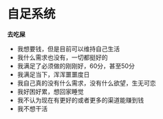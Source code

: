 # 自足系统



**去吃屎**

* 我想要钱，但是目前可以维持自己生活
* 我什么需求也没有，一切都挺好的
* 我满足了必须做的刚刚好，60分，甚至50分
* 我满足当下，浑浑噩噩度日
* 我自己真的没有什么需求，没有什么欲望，生无可恋
* 我好困好累，想回家睡觉
* 我不认为现在有更好的或者更多的渠道能赚到钱
* 我不想干活

